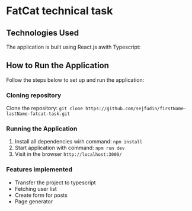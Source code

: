 #  FatCat technical task

## Technologies Used

The application is built using React.js awith Typescript:
  
## How to Run the Application
Follow the steps below to set up and run the application:

### Cloning repository
Clone the repository: `git clone https://github.com/sejfudin/firstName-lastName-fatcat-task.git`

### Running the Application 

1. Install all dependencies wirh command: `npm install`
2. Start application with command: `npm run dev`
3. Visit in the browser `http://localhost:3000/`

### Features implemented

- Transfer the project to typescript
- Fetching user list
- Create form for posts
- Page generator












